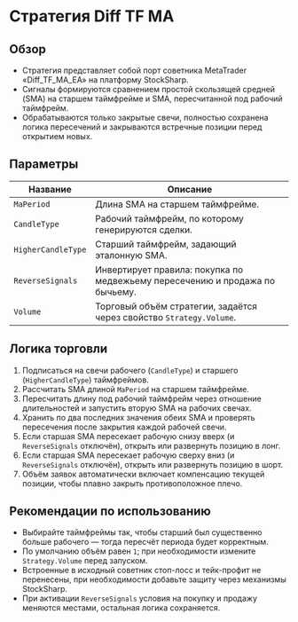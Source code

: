 # Стратегия Diff TF MA

## Обзор
- Стратегия представляет собой порт советника MetaTrader «Diff_TF_MA_EA» на платформу StockSharp.
- Сигналы формируются сравнением простой скользящей средней (SMA) на старшем таймфрейме и SMA, пересчитанной под рабочий таймфрейм.
- Обрабатываются только закрытые свечи, полностью сохранена логика пересечений и закрываются встречные позиции перед открытием новых.

## Параметры
| Название | Описание |
| --- | --- |
| `MaPeriod` | Длина SMA на старшем таймфрейме. |
| `CandleType` | Рабочий таймфрейм, по которому генерируются сделки. |
| `HigherCandleType` | Старший таймфрейм, задающий эталонную SMA. |
| `ReverseSignals` | Инвертирует правила: покупка по медвежьему пересечению и продажа по бычьему. |
| `Volume` | Торговый объём стратегии, задаётся через свойство `Strategy.Volume`. |

## Логика торговли
1. Подписаться на свечи рабочего (`CandleType`) и старшего (`HigherCandleType`) таймфреймов.  
2. Рассчитать SMA длиной `MaPeriod` на старшем таймфрейме.  
3. Пересчитать длину под рабочий таймфрейм через отношение длительностей и запустить вторую SMA на рабочих свечах.  
4. Хранить по два последних значения обеих SMA и проверять пересечения после закрытия каждой рабочей свечи.  
5. Если старшая SMA пересекает рабочую снизу вверх (и `ReverseSignals` отключён), открыть или развернуть позицию в лонг.  
6. Если старшая SMA пересекает рабочую сверху вниз (и `ReverseSignals` отключён), открыть или развернуть позицию в шорт.  
7. Объём заявок автоматически включает компенсацию текущей позиции, чтобы плавно закрыть противоположное плечо.  

## Рекомендации по использованию
- Выбирайте таймфреймы так, чтобы старший был существенно больше рабочего — тогда пересчёт периода будет корректным.
- По умолчанию объём равен `1`; при необходимости измените `Strategy.Volume` перед запуском.
- Встроенные в исходный советник стоп-лосс и тейк-профит не перенесены, при необходимости добавьте защиту через механизмы StockSharp.
- При активации `ReverseSignals` условия на покупку и продажу меняются местами, остальная логика сохраняется.
